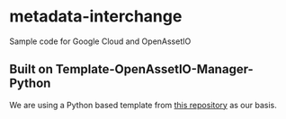 # metadata-interchange
Sample code for Google Cloud and OpenAssetIO

## Built on Template-OpenAssetIO-Manager-Python
We are using a Python based template from [this repository](https://github.com/OpenAssetIO/Template-OpenAssetIO-Manager-Python) as our basis.
